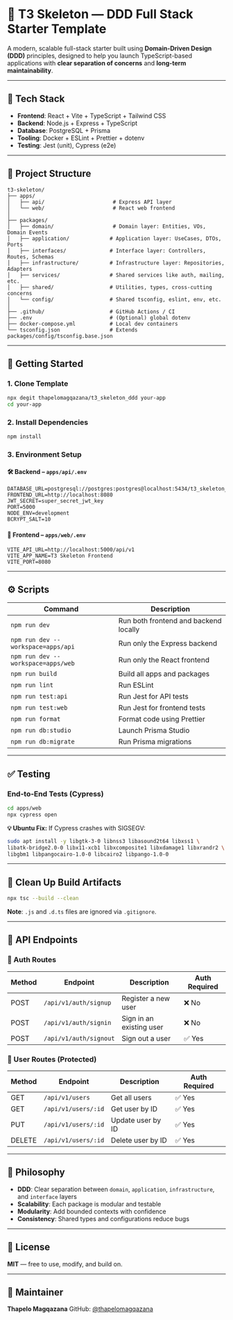 # 🧱 T3 Skeleton — DDD Full Stack Starter Template

A modern, scalable full-stack starter built using **Domain-Driven Design (DDD)** principles, designed to help you launch TypeScript-based applications with **clear separation of concerns** and **long-term maintainability**.

---

## 🚀 Tech Stack

* **Frontend**: React + Vite + TypeScript + Tailwind CSS
* **Backend**: Node.js + Express + TypeScript
* **Database**: PostgreSQL + Prisma
* **Tooling**: Docker + ESLint + Prettier + dotenv
* **Testing**: Jest (unit), Cypress (e2e)

---

## 📁 Project Structure

```
t3-skeleton/
├── apps/
│   ├── api/                      # Express API layer
│   └── web/                      # React web frontend
│
├── packages/
│   ├── domain/                   # Domain layer: Entities, VOs, Domain Events
│   ├── application/             # Application layer: UseCases, DTOs, Ports
│   ├── interfaces/              # Interface layer: Controllers, Routes, Schemas
│   ├── infrastructure/          # Infrastructure layer: Repositories, Adapters
│   ├── services/                # Shared services like auth, mailing, etc.
│   ├── shared/                  # Utilities, types, cross-cutting concerns
│   └── config/                  # Shared tsconfig, eslint, env, etc.
│
├── .github/                     # GitHub Actions / CI
├── .env                         # (Optional) global dotenv
├── docker-compose.yml           # Local dev containers
└── tsconfig.json                # Extends packages/config/tsconfig.base.json
```

---

## 🧩 Getting Started

### 1. Clone Template

```bash
npx degit thapelomagqazana/t3_skeleton_ddd your-app
cd your-app
```

### 2. Install Dependencies

```bash
npm install
```

### 3. Environment Setup

#### 🛠️ Backend – `apps/api/.env`

```env
DATABASE_URL=postgresql://postgres:postgres@localhost:5434/t3_skeleton_db
FRONTEND_URL=http://localhost:8080
JWT_SECRET=super_secret_jwt_key
PORT=5000
NODE_ENV=development
BCRYPT_SALT=10
```

#### 🎨 Frontend – `apps/web/.env`

```env
VITE_API_URL=http://localhost:5000/api/v1
VITE_APP_NAME=T3 Skeleton Frontend
VITE_PORT=8080
```

---

## ⚙️ Scripts

| Command                            | Description                           |
| ---------------------------------- | ------------------------------------- |
| `npm run dev`                      | Run both frontend and backend locally |
| `npm run dev --workspace=apps/api` | Run only the Express backend          |
| `npm run dev --workspace=apps/web` | Run only the React frontend           |
| `npm run build`                    | Build all apps and packages           |
| `npm run lint`                     | Run ESLint                            |
| `npm run test:api`                 | Run Jest for API tests                |
| `npm run test:web`                 | Run Jest for frontend tests           |
| `npm run format`                   | Format code using Prettier            |
| `npm run db:studio`                | Launch Prisma Studio                  |
| `npm run db:migrate`               | Run Prisma migrations                 |

---

## ✅ Testing

### End-to-End Tests (Cypress)

```bash
cd apps/web
npx cypress open
```

**💡 Ubuntu Fix:** If Cypress crashes with SIGSEGV:

```bash
sudo apt install -y libgtk-3-0 libnss3 libasound2t64 libxss1 \
libatk-bridge2.0-0 libx11-xcb1 libxcomposite1 libxdamage1 libxrandr2 \
libgbm1 libpangocairo-1.0-0 libcairo2 libpango-1.0-0
```

---

## 🧼 Clean Up Build Artifacts

```bash
npx tsc --build --clean
```

**Note**: `.js` and `.d.ts` files are ignored via `.gitignore`.

---

## 🔐 API Endpoints

### 🔑 Auth Routes

| Method | Endpoint               | Description              | Auth Required |
| ------ | ---------------------- | ------------------------ | ------------- |
| POST   | `/api/v1/auth/signup`  | Register a new user      | ❌ No          |
| POST   | `/api/v1/auth/signin`  | Sign in an existing user | ❌ No          |
| POST   | `/api/v1/auth/signout` | Sign out a user          | ✅ Yes         |

### 👤 User Routes (Protected)

| Method | Endpoint            | Description       | Auth Required |
| ------ | ------------------- | ----------------- | ------------- |
| GET    | `/api/v1/users`     | Get all users     | ✅ Yes         |
| GET    | `/api/v1/users/:id` | Get user by ID    | ✅ Yes         |
| PUT    | `/api/v1/users/:id` | Update user by ID | ✅ Yes         |
| DELETE | `/api/v1/users/:id` | Delete user by ID | ✅ Yes         |

---

## 🧠 Philosophy

* **DDD**: Clear separation between `domain`, `application`, `infrastructure`, and `interface` layers
* **Scalability**: Each package is modular and testable
* **Modularity**: Add bounded contexts with confidence
* **Consistency**: Shared types and configurations reduce bugs

---

## 📄 License

**MIT** — free to use, modify, and build on.

---

## 👤 Maintainer

**Thapelo Magqazana**
GitHub: [@thapelomagqazana](https://github.com/thapelomagqazana)


